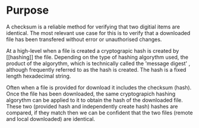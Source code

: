 # Purpose
A checksum is a reliable method for verifying that two digitial items are identical.  The most relevant use case for this is to verify that a downloaded file has been transfered without error or unauthorised changes.  

At a high-level when a file is created a cryptograpic hash is created by [[hashing]] the file.  Depending on the type of hashing algorythm used, the product of the algorythm, which is technically called the 'message digest' , although frequently referred to as the hash is created.  The hash is a fixed length hexadecimal string.

Often when a file is provided for download it includes the checksum (hash).  Once the file has been downloaded, the same cryptograpich hashing algorythm can be applied to it to obtain the hash of the downloaded file.  These two (provided hash and independently create hash) hashes are compared, if they match then we can be confident that the two files (remote and local downloaded) are identical.